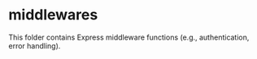 # middlewares

This folder contains Express middleware functions (e.g., authentication, error handling). 
